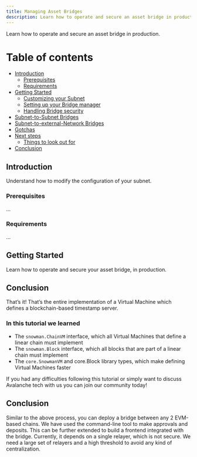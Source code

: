 ```yaml
---
title: Managing Asset Bridges
description: Learn how to operate and secure an asset bridge in production.
---
```


Learn how to operate and secure an asset bridge in production.

# Table of contents

- [Introduction](#introduction)
  - [Prerequisites](#prerequisites)
  - [Requirements](#requirements)
- [Getting Started](#getting-started)
  - [Customizing your Subnet](#customizing-your-subnet)
  - [Setting up your Bridge manager](#setting-up-your-bridge-manager)
  - [Handling Bridge security](#handling-bridge-security)
- [Subnet-to-Subnet Bridges](#subnet-to-subnet-bridges)
- [Subnet-to-external-Network Bridges](#subnet-to-external-network-bridges)
- [Gotchas](#gotchas)
- [Next steps](#next-steps)
  - [Things to look out for](#things-to-look-out-for)
- [Conclusion](#conclusion)

## Introduction

Understand how to modify the configuration of your subnet.

### Prerequisites

...

### Requirements

...

## Getting Started

Learn how to operate and secure your asset bridge, in production.

## Conclusion

That’s it! That’s the entire implementation of a Virtual Machine which defines a blockchain-based timestamp server.

### In this tutorial we learned

- The `snowman.ChainVM` interface, which all Virtual Machines that define a linear chain must implement
- The `snowman.Block` interface, which all blocks that are part of a linear chain must implement
- The `core.SnowmanVM` and core.Block library types, which make defining Virtual Machines faster

If you had any difficulties following this tutorial or simply want to discuss Avalanche tech with us you can join our community today!

## Conclusion

Similar to the above process, you can deploy a bridge between any 2 EVM-based chains. We have used the command-line tool to make approvals and deposits. This can be further extended to build a frontend integrated with the bridge. Currently, it depends on a single relayer, which is not secure. We need a large set of relayers and a high threshold to avoid any kind of centralization.
